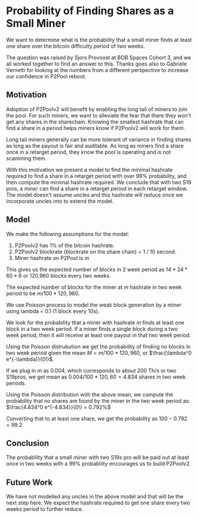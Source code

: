 # Probability of Finding Shares as a Small Miner

We want to determine what is the probability that a small miner finds
at least one share over the bitcoin difficulty period of two weeks.

The question was raised by Sjors Provoost at BOB Spaces Cohort 3, and
we all worked together to find an answer to this. Thanks goes also to
Gabriele Vernetti for looking at the numbers from a different
perspective to increase our confidence in P2Pool reboot.

## Motivation

Adoption of P2Poolv2 will benefit by enabling the long tail of miners
to join the pool. For such miners, we want to alleviate the fear that
there they won't get any shares in the sharechain. Knowing the
smallest hashrate that can find a share in a period helps miners know
if P2Poolv2 will work for them.

Long tail miners generally can be more tolerant of variance in finding
shares as long as the payout is fair and auditable. As long as miners
find a share once in a retarget period, they know the pool is
operating and is not scamming them.

With this motivation we present a model to find the minimal hashrate
required to find a share in a retarget period with over 99%
probability, and then compute the minimal hashrate required. We
conclude that with two S19 pros, a miner can find a share in a
retarget period in each retarget window. The model doesn't assume
uncles and this hashrate will reduce once we incorporate uncles into
to extend the model.

## Model

We make the following assumptions for the model:

1. P2Poolv2 has 1% of the bitcoin hashrate.
1. P2Poolv2 blockrate (blockrate on the share chain) = 1 / 10 second.
1. Miner hashrate on P2Pool is $m%$

This gives us the expected number of blocks in 2 week period as 
$14 * 24 * 60 * 6$ or 120,960 blocks every two weeks.

The expected number of blocks for the miner at $m%$ hashrate in two
week period to be $m/100 * 120,960$.

We use Poisson process to model the weak block generation by a miner
using lambda = 0.1 (1 block every 10s).

We look for the probability that a miner with hashrate $m$ finds at
least one block in a two week period. If a miner finds a single block
during a two week period, then it will receive at least one payout in
that two week period.

Using the Poisson distrubution we get the probability of finding no
blocks in two week period given the mean $M = m/100 * 120,960$, or
$\frac{\lambda^0 e^{-\lambda}}{0!}$.

If we plug in $m$ as $0.004%$, which corresponds to about 200 Th/s or
two S19pros, we get mean as $0.004/100 * 120,60 = 4.834$ shares in two
week periods.

Using the Poisson distribution with the above mean, we compute the
probability that no shares are found by the miner in the two week
period as: $\frac{4.834^0 e^{-4.834}}{0!} = 0.792%$

Converting that to at least one share, we get the probability as
$100 -0.792 = 99.2%$

## Conclusion

The probability that a small miner with two S19s pro will be paid out
at least once in two weeks with a 99% probability encourages us to
build P2Poolv2.

## Future Work

We have not modelled any uncles in the above model and that will be
the next step here. We expect the hashrate required to get one share
every two weeks period to further reduce.
